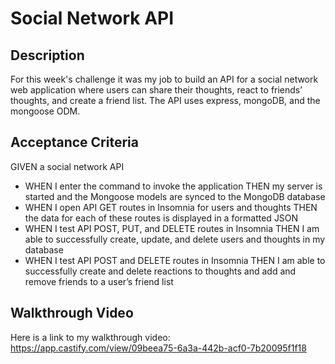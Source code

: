 # Social Network API

## Description

For this week's challenge it was my job to build an API for a social network web application where users can share their thoughts, react to friends’ thoughts, and create a friend list. The API uses express, mongoDB, and the mongoose ODM. 

## Acceptance Criteria

GIVEN a social network API
- WHEN I enter the command to invoke the application
    THEN my server is started and the Mongoose models are synced to the MongoDB database
- WHEN I open API GET routes in Insomnia for users and thoughts
    THEN the data for each of these routes is displayed in a formatted JSON
- WHEN I test API POST, PUT, and DELETE routes in Insomnia
    THEN I am able to successfully create, update, and delete users and thoughts in my database
- WHEN I test API POST and DELETE routes in Insomnia
    THEN I am able to successfully create and delete reactions to thoughts and add and remove friends to a user’s friend list

## Walkthrough Video

Here is a link to my walkthrough video: https://app.castify.com/view/09beea75-6a3a-442b-acf0-7b20095f1f18 

